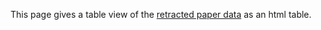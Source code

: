 This page gives a table view of the [retracted paper data](data/retractable.json) as an html table.

<html>
  <script>
    let retractable;
    let currentPage = 1;
    const rowsPerPage = 20;

    fetch(
      "https://raw.githubusercontent.com/jmillanacosta/retractable/main/data/retractable.json"
    )
      .then((response) => response.json())
      .then((data) => {
        retractable = data.retracted_articles; // access the retracted_articles array inside the object
        renderTable(retractable);
        renderPagination(retractable);
      })
      .catch((error) => console.error(error));

    // Function to render table from JSON data
    function renderTable(data) {
      const startIndex = (currentPage - 1) * rowsPerPage;
      const endIndex = startIndex + rowsPerPage;
      const table = document.createElement("table");
      const headers = Object.keys(data[0]);
      const headerRow = document.createElement("tr");
      for (const header of headers) {
        const th = document.createElement("th");
        th.appendChild(document.createTextNode(header));
        headerRow.appendChild(th);
      }
      table.appendChild(headerRow);
      for (let i = startIndex; i < endIndex && i < data.length; i++) {
        const row = data[i];
        const tr = document.createElement("tr");
        for (const header of headers) {
          const td = document.createElement("td");
          td.appendChild(document.createTextNode(row[header]));
          tr.appendChild(td);
        }
        table.appendChild(tr);
      }
      document.body.appendChild(table);
    }

    // Function to render pagination buttons
    function renderPagination(data) {
      const totalPages = Math.ceil(data.length / rowsPerPage);
      const prevBtn = document.createElement("button");
      prevBtn.innerText = "Previous";
      prevBtn.disabled = true;
      const nextBtn = document.createElement("button");
      nextBtn.innerText = "Next";
      const pagination = document.createElement("div");
      pagination.appendChild(prevBtn);
      pagination.appendChild(nextBtn);
      document.body.appendChild(pagination);
      prevBtn.addEventListener("click", () => {
        currentPage--;
        renderTable(data);
        updatePagination();
      });
      nextBtn.addEventListener("click", () => {
        currentPage++;
        renderTable(data);
        updatePagination();
      });
      function updatePagination() {
        prevBtn.disabled = currentPage === 1;
        nextBtn.disabled = currentPage === totalPages;
      }
    }
  </script>
</html>
